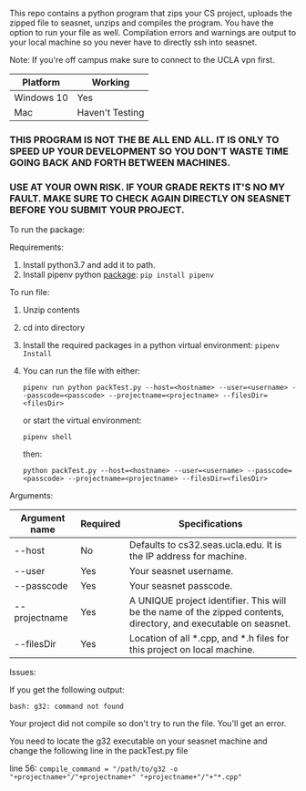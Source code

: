 
This repo contains a python program that zips your CS project, uploads the zipped file to seasnet, unzips and compiles the program. You have the
option to run your file as well. Compilation errors and warnings are output to your local machine so you never have to directly ssh into seasnet. 

Note: If you're off campus make sure to connect to the UCLA vpn first.

| Platform | Working |
|----------|-------- |
|Windows 10| Yes     |
|Mac       | Haven't Testing|

### THIS PROGRAM IS NOT THE BE ALL END ALL. IT IS ONLY TO SPEED UP YOUR DEVELOPMENT SO YOU DON'T WASTE TIME GOING BACK AND FORTH BETWEEN MACHINES.
### USE AT YOUR OWN RISK. IF YOUR GRADE REKTS IT'S NO MY FAULT. MAKE SURE TO CHECK AGAIN DIRECTLY ON SEASNET BEFORE YOU SUBMIT YOUR PROJECT.

To run the package:


Requirements:
1) Install python3.7 and add it to path.
2) Install pipenv python [package](https://pypi.org/project/pipenv/): `pip install pipenv`

To run file:
1) Unzip contents
2) cd into directory
3) Install the required packages in a python virtual environment: `pipenv Install`
4) You can run the file with either:
   
    `pipenv run python packTest.py --host=<hostname> --user=<username> --passcode=<passcode> --projectname=<projectname> --filesDir=<filesDir>`
   
   or start the virtual environment: 

    `pipenv shell`
   
   then:
   
    `python packTest.py --host=<hostname> --user=<username> --passcode=<passcode> --projectname=<projectname> --filesDir=<filesDir>`

Arguments:

|Argument name | Required | Specifications|
|--------------|----------|---------------|
|--host        | No       | Defaults to cs32.seas.ucla.edu. It is the IP address for machine. |
|--user        | Yes      | Your seasnet username. |
|--passcode    | Yes      | Your seasnet passcode. |
|--projectname | Yes      | A UNIQUE project identifier. This will be the name of the zipped contents, directory, and executable on seasnet. |
|--filesDir    | Yes      | Location of all *.cpp, and *.h files for this project on local machine. |


Issues:

If you get the following output: 

`bash: g32: command not found`

Your project did not compile so don't try to run the file. You'll get an error.

You need to locate the g32 executable on your seasnet machine and change the following line in the packTest.py file

line 56:    `compile_command = "/path/to/g32 -o "+projectname+"/"+projectname+" "+projectname+"/"+"*.cpp"`




